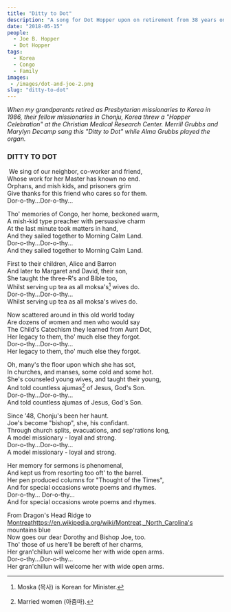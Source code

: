 ```yaml
---
title: "Ditty to Dot"
description: "A song for Dot Hopper upon on retirement from 38 years on the mission field."
date: "2018-05-15"
people:
  - Joe B. Hopper
  - Dot Hopper
tags:
  - Korea
  - Congo
  - Family
images:
 - /images/dot-and-joe-2.png
slug: "ditty-to-dot"
---
```


_When my grandparents retired as Presbyterian missionaries to Korea in 1986, their fellow missionaries in Chonju, Korea threw a "Hopper Celebration" at the Christian Medical Research Center. Merrill Grubbs and Marylyn Decamp sang this "Ditty to Dot" while Alma Grubbs played the organ._

### DITTY TO DOT
​
We sing of our neighbor, co-worker and friend,<br />
Whose work for her Master has known no end.<br />
Orphans, and mish kids, and prisoners grim<br />
Give thanks for this friend who cares so for them.<br />
Dor-o-thy...Dor-o-thy...​<br />

Tho' memories of Congo, her home, beckoned warm,<br />
A mish-kid type preacher with persuasive charm <br />
At the last minute took matters in hand,<br />
And they sailed together to Morning Calm Land.<br />
Dor-o-thy...Dor-o-thy...<br />
And they sailed together to Morning Calm Land.<br />

First to their children, Alice and Barron<br />
And later to Margaret and David, their son, <br />
She taught the three-R's and Bible too,<br />
Whilst serving up tea as all moksa's[^moska] wives do.<br />
Dor-o-thy...Dor-o-thy...<br />
Whilst serving up tea as all moksa's wives do.<br />

Now scattered around in this old world today<br />
Are dozens of women and men who would say<br />
The Child's Catechism they learned from Aunt Dot,<br />
Her legacy to them, tho' much else they forgot.<br />
Dor-o-thy...Dor-o-thy...<br />
Her legacy to them, tho' much else they forgot.<br />

Oh, many's the floor upon which she has sot,<br />
In churches, and manses, some cold and some hot.<br />
She's counseled young wives, and taught their young,<br />
And told countless ajumas[^ajumas] of Jesus, God's Son.<br />
Dor-o-thy...Dor-o-thy...<br />
And told countless ajumas of Jesus, God's Son.<br />

Since '48, Chonju's been her haunt.<br />
Joe's become "bishop", she, his confidant.<br />
Through church splits, evacuations, and sep'rations long,<br />
A model missionary - loyal and strong.<br />
Dor-o-thy...Dor-o-thy...<br />
A model missionary - loyal and strong.<br />

Her memory for sermons is phenomenal,<br />
And kept us from resorting too oft' to the barrel.<br />
Her pen produced columns for "Thought of the Times",<br />
And for special occasions wrote poems and rhymes.<br />
Dor-o-thy... Dor-o-thy...<br />
And for special occasions wrote poems and rhymes.<br />

From Dragon's Head Ridge to [Montreat]()https://en.wikipedia.org/wiki/Montreat,_North_Carolina's mountains blue<br />
Now goes our dear Dorothy and Bishop Joe, too.<br />
Tho' those of us here'll be bereft of her charms,<br />
Her gran'chillun will welcome her with wide open arms.<br />
Dor-o-thy...Dor-o-thy...<br />
Her gran'chillun will welcome her with wide open arms.<br />

[^moska]: Moska (목사) is Korean for Minister.
[^ajumas]: Married women (아줌마).
